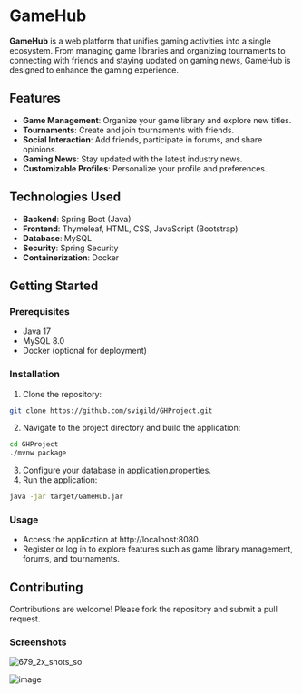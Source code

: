 # GameHub

**GameHub** is a web platform that unifies gaming activities into a single ecosystem. From managing game libraries and organizing tournaments to connecting with friends and staying updated on gaming news, GameHub is designed to enhance the gaming experience.

## Features

- **Game Management**: Organize your game library and explore new titles.
- **Tournaments**: Create and join tournaments with friends.
- **Social Interaction**: Add friends, participate in forums, and share opinions.
- **Gaming News**: Stay updated with the latest industry news.
- **Customizable Profiles**: Personalize your profile and preferences.

## Technologies Used

- **Backend**: Spring Boot (Java)
- **Frontend**: Thymeleaf, HTML, CSS, JavaScript (Bootstrap)
- **Database**: MySQL
- **Security**: Spring Security
- **Containerization**: Docker

## Getting Started

### Prerequisites

- Java 17
- MySQL 8.0
- Docker (optional for deployment)

### Installation

1. Clone the repository:
```bash
git clone https://github.com/svigild/GHProject.git
```
2. Navigate to the project directory and build the application:
```bash
cd GHProject
./mvnw package
```
3. Configure your database in application.properties.
4. Run the application:
```bash
java -jar target/GameHub.jar
```
### Usage
- Access the application at http://localhost:8080.
- Register or log in to explore features such as game library management, forums, and tournaments.

## Contributing
Contributions are welcome! Please fork the repository and submit a pull request.

### Screenshots

![679_2x_shots_so](https://github.com/user-attachments/assets/a167a1ca-2557-48c3-bbe8-e800e25f6ce5)



   ![image](https://github.com/user-attachments/assets/83490f16-65e4-4685-9b20-f5abf2790730)


